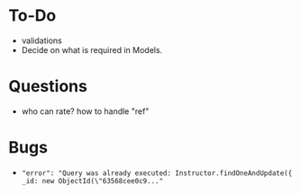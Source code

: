 # To-Do

- validations
- Decide on what is required in Models.
  
# Questions

- who can rate? how to handle "ref"

# Bugs
-     "error": "Query was already executed: Instructor.findOneAndUpdate({ _id: new ObjectId(\"63568cee0c9..."
